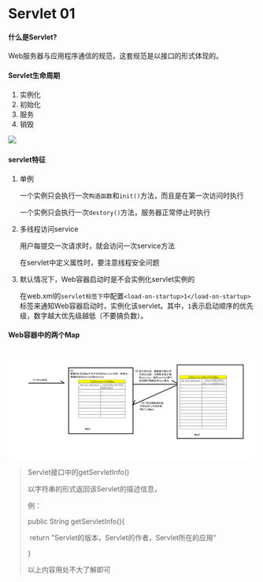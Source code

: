 # Servlet 01

#### 什么是Servlet?

Web服务器与应用程序通信的规范，这套规范是以接口的形式体现的。



#### Servlet生命周期

1. 实例化
2. 初始化
3. 服务
4. 销毁

![](F:\笔记\java\servlet\imgs\servlet生命周期.jpg)





#### servlet特征

1. 单例

   一个实例只会执行一次`构造函数`和`init()`方法，而且是在第一次访问时执行

   一个实例只会执行一次`destory()`方法，服务器正常停止时执行

2. 多线程访问service

   用户每提交一次请求时，就会访问一次service方法

   在servlet中定义属性时，要注意线程安全问题

3. 默认情况下，Web容器启动时是不会实例化servlet实例的

   在web.xml的`servlet标签下`中配置`<load-on-startup>1</load-on-startup>`标签来通知Web容器启动时，实例化该servlet。其中，`1`表示启动顺序的优先级，数字越大优先级越低（不要搞负数）。

#### Web容器中的两个Map

​	![](.\imgs\两个map.png)





> Servlet接口中的getServletInfo()
>
> 以字符串的形式返回该Servlet的描述信息，
>
> 例：
>
> public String getServletInfo(){
>
> ​	return "Servlet的版本，Servlet的作者，Servlet所在的应用"
>
> }
>
> 以上内容用处不大了解即可




